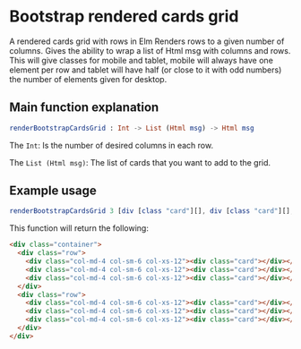 # Bootstrap rendered cards grid
A rendered cards grid with rows in Elm
Renders rows to a given number of columns. Gives the ability to wrap a list
of Html msg with columns and rows.
This will give classes for mobile and tablet, mobile will always have one
element per row and tablet will have half (or close to it with odd numbers) the
number of elements given for desktop.

## Main function explanation
```elm
renderBootstrapCardsGrid : Int -> List (Html msg) -> Html msg
```
The `Int`: Is the number of desired columns in each row.

The `List (Html msg)`: The list of cards that you want to add to the grid.


## Example usage
```elm
renderBootstrapCardsGrid 3 [div [class "card"][], div [class "card"][], div [class "card"][], div [class "card"][], div [class "card"][], div [class "card"][]]
```

This function will return the following:
```html
<div class="container">
  <div class="row">
    <div class="col-md-4 col-sm-6 col-xs-12"><div class="card"></div></div>
    <div class="col-md-4 col-sm-6 col-xs-12"><div class="card"></div></div>
    <div class="col-md-4 col-sm-6 col-xs-12"><div class="card"></div></div>
  </div>
  <div class="row">
    <div class="col-md-4 col-sm-6 col-xs-12"><div class="card"></div></div>
    <div class="col-md-4 col-sm-6 col-xs-12"><div class="card"></div></div>
    <div class="col-md-4 col-sm-6 col-xs-12"><div class="card"></div></div>
  </div>
</div>
```
